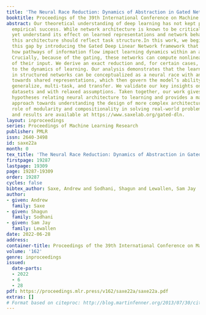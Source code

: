 ```yaml
---
title: 'The Neural Race Reduction: Dynamics of Abstraction in Gated Networks'
booktitle: Proceedings of the 39th International Conference on Machine Learning
abstract: Our theoretical understanding of deep learning has not kept pace with its
  empirical success. While network architecture is known to be critical, we do not
  yet understand its effect on learned representations and network behavior, or how
  this architecture should reflect task structure.In this work, we begin to address
  this gap by introducing the Gated Deep Linear Network framework that schematizes
  how pathways of information flow impact learning dynamics within an architecture.
  Crucially, because of the gating, these networks can compute nonlinear functions
  of their input. We derive an exact reduction and, for certain cases, exact solutions
  to the dynamics of learning. Our analysis demonstrates that the learning dynamics
  in structured networks can be conceptualized as a neural race with an implicit bias
  towards shared representations, which then govern the model’s ability to systematically
  generalize, multi-task, and transfer. We validate our key insights on naturalistic
  datasets and with relaxed assumptions. Taken together, our work gives rise to general
  hypotheses relating neural architecture to learning and provides a mathematical
  approach towards understanding the design of more complex architectures and the
  role of modularity and compositionality in solving real-world problems. The code
  and results are available at https://www.saxelab.org/gated-dln.
layout: inproceedings
series: Proceedings of Machine Learning Research
publisher: PMLR
issn: 2640-3498
id: saxe22a
month: 0
tex_title: 'The Neural Race Reduction: Dynamics of Abstraction in Gated Networks'
firstpage: 19287
lastpage: 19309
page: 19287-19309
order: 19287
cycles: false
bibtex_author: Saxe, Andrew and Sodhani, Shagun and Lewallen, Sam Jay
author:
- given: Andrew
  family: Saxe
- given: Shagun
  family: Sodhani
- given: Sam Jay
  family: Lewallen
date: 2022-06-28
address:
container-title: Proceedings of the 39th International Conference on Machine Learning
volume: '162'
genre: inproceedings
issued:
  date-parts:
  - 2022
  - 6
  - 28
pdf: https://proceedings.mlr.press/v162/saxe22a/saxe22a.pdf
extras: []
# Format based on citeproc: http://blog.martinfenner.org/2013/07/30/citeproc-yaml-for-bibliographies/
---
```


